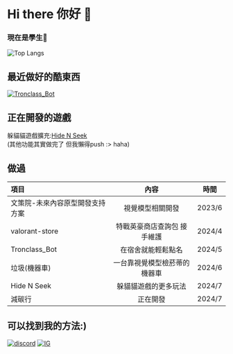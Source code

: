 Hi there 你好 👋 
===
### 現在是學生👾
![Top Langs](https://github-readme-stats.vercel.app/api/top-langs/?username=XiaXia009&layout=compact)


## 最近做好的酷東西  
[![Tronclass_Bot](https://github-readme-stats.vercel.app/api/pin/?username=XiaXia009&repo=Tronclass_Bot&theme=prussian)](https://github.com/XiaXia009/Tronclass_Bot)

## 正在開發的遊戲  
躲貓貓遊戲擴充:[Hide N Seek](https://hidenseek.app/)  
(其他功能其實做完了 但我懶得push :> haha)

## 做過  
| 項目 | 內容 | 時間 |
| :---- | :----: | :----: |
| 文策院-未來內容原型開發支持方案 | 視覺模型相關開發 | 2023/6 |
| valorant-store | 特戰英豪商店查詢包 接手維護 | 2024/4 |
| Tronclass_Bot | 在宿舍就能輕鬆點名 | 2024/5 |
| 垃圾(機器車) | 一台靠視覺模型檢菸蒂的機器車 | 2024/6 |
| Hide N Seek | 躲貓貓遊戲的更多玩法 | 2024/7 |
| 減碳行 | 正在開發 | 2024/7 |

## 可以找到我的方法:)
[![discord](https://skillicons.dev/icons?i=discord)](https://discord.com/users/729170921788801074) [![IG](https://skillicons.dev/icons?i=instagram)](https://www.instagram.com/wen._.0420/)
